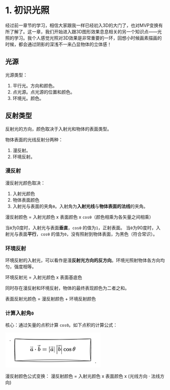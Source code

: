 # 1. 初识光照

经过前一章节的学习，相信大家跟我一样已经初入3D的大门了，也对MVP变换有所了解了。这一章，我们开始进入跟3D图形效果息息相关的另一个知识点——光照的学习。我个人感觉光照对3D效果是非常重要的一环，回想小时候画素描画的时候，都会通过阴影的深浅不一来凸显物体的立体感！

## 光源

光源类型：
1. 平行光。方向和颜色。
2. 点光源。点光源的位置和颜色。
3. 环境光。颜色。

## 反射类型

反射光的方向，颜色取决于入射光和物体的表面类型。

物体表面的光线反射分两种：
1. 漫反射。
2. 环境反射。

### 漫反射
漫反射光颜色取决：
1. 入射光颜色
2. 物体表面颜色
3. 入射光与表面的夹角`θ`。入射角为**入射光线**与**物体表面的法线**的夹角。

漫反射颜色 = 入射光颜色 x 表面颜色 x `cosθ`（颜色相乘为各矢量之间相乘）

当`θ`为0度时，入射光与表面**垂直**，`cosθ` 的值为`1`，正射表面。
当`θ`为90度时，入射光与表面**平行**，`cosθ` 的值为`0`，没有照射到物体表面，为黑色（符合常识）。

### 环境反射

环境反射的入射光，可以看作是漫**反射光方向的反方向**。环境光照射物体各方向均匀，强度相等。

环境反射光 = 入射光颜色 x 表面基底色

同时存在漫反射和环境反射，物体的最终表现颜色为二者之和。

表面反射光颜色 = 漫反射颜色 + 环境反射颜色

### 计算入射角`0`

核心：通过矢量的点积计算 `cos0`。如下点积的计算公式：

![2.4](../../public/images/fourth/2.4.png)

漫反射颜色公式变换：
漫反射颜色 = 入射光颜色 x 表面颜色 x (光线方向 · 法线方向)

